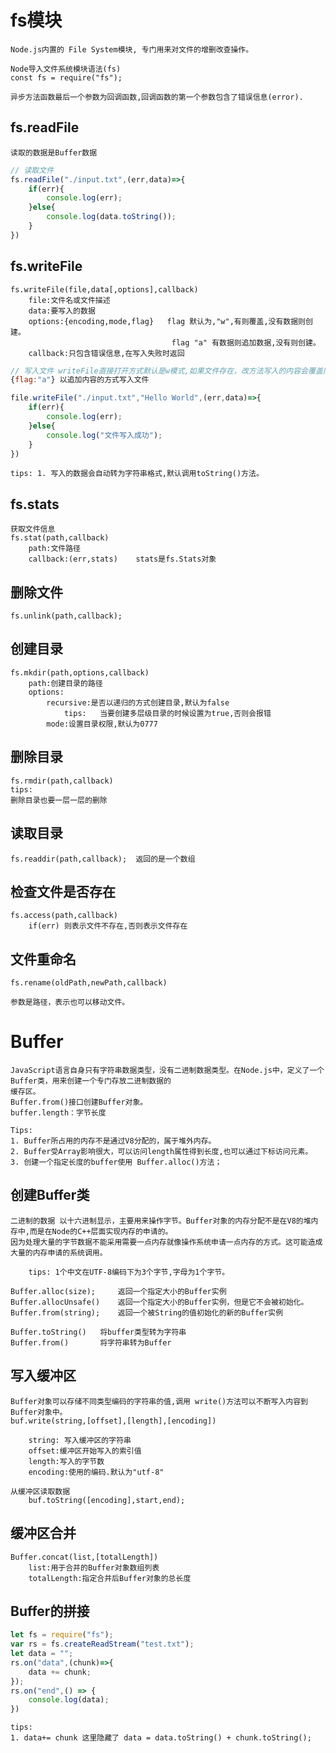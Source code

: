 # fs模块

    Node.js内置的 File System模块, 专门用来对文件的增删改查操作。

    Node导入文件系统模块语法(fs)
    const fs = require("fs");

    异步方法函数最后一个参数为回调函数,回调函数的第一个参数包含了错误信息(error).

## fs.readFile
	
	读取的数据是Buffer数据
```js
// 读取文件
fs.readFile("./input.txt",(err,data)=>{
    if(err){
        console.log(err);
    }else{
        console.log(data.toString());
    }
})
```
## fs.writeFile

    fs.writeFile(file,data[,options],callback)
        file:文件名或文件描述
        data:要写入的数据
        options:{encoding,mode,flag}   flag 默认为,"w",有则覆盖,没有数据则创建。
										flag "a" 有数据则追加数据,没有则创建。
        callback:只包含错误信息,在写入失败时返回
```js
// 写入文件 writeFile直接打开方式默认是w模式,如果文件存在，改方法写入的内容会覆盖旧的文件内容。
{flag:"a"} 以追加内容的方式写入文件

file.writeFile("./input.txt","Hello World",(err,data)=>{
    if(err){
        console.log(err);
    }else{
        console.log("文件写入成功");
    }
})
```
	tips: 1. 写入的数据会自动转为字符串格式,默认调用toString()方法。

## fs.stats

    获取文件信息
    fs.stat(path,callback)
        path:文件路径
        callback:(err,stats)    stats是fs.Stats对象

## 删除文件

    fs.unlink(path,callback);

## 创建目录

    fs.mkdir(path,options,callback)
        path:创建目录的路径
        options:
            recursive:是否以递归的方式创建目录,默认为false
                tips:   当要创建多层级目录的时候设置为true,否则会报错
            mode:设置目录权限,默认为0777

## 删除目录

    fs.rmdir(path,callback)
    tips:
    删除目录也要一层一层的删除

## 读取目录

    fs.readdir(path,callback);	返回的是一个数组

## 检查文件是否存在

    fs.access(path,callback)
		if(err) 则表示文件不存在,否则表示文件存在

## 文件重命名

    fs.rename(oldPath,newPath,callback)
	
	参数是路径，表示也可以移动文件。

# Buffer

    JavaScript语言自身只有字符串数据类型，没有二进制数据类型。在Node.js中，定义了一个Buffer类，用来创建一个专门存放二进制数据的
    缓存区。
    Buffer.from()接口创建Buffer对象。
    buffer.length：字节长度
    
    Tips:
    1. Buffer所占用的内存不是通过V8分配的，属于堆外内存。
    2. Buffer受Array影响很大，可以访问length属性得到长度,也可以通过下标访问元素。
    3. 创建一个指定长度的buffer使用 Buffer.alloc()方法；
    
## 创建Buffer类

    二进制的数据 以十六进制显示，主要用来操作字节。Buffer对象的内存分配不是在V8的堆内存中,而是在Node的C++层面实现内存的申请的。
	因为处理大量的字节数据不能采用需要一点内存就像操作系统申请一点内存的方式。这可能造成大量的内存申请的系统调用。
	
		tips: 1个中文在UTF-8编码下为3个字节,字母为1个字节。

    Buffer.alloc(size);     返回一个指定大小的Buffer实例
    Buffer.allocUnsafe()    返回一个指定大小的Buffer实例，但是它不会被初始化。
    Buffer.from(string);    返回一个被String的值初始化的新的Buffer实例

    Buffer.toString()   将buffer类型转为字符串
	Buffer.from()		将字符串转为Buffer
			
## 写入缓冲区
    
    Buffer对象可以存储不同类型编码的字符串的值,调用 write()方法可以不断写入内容到Buffer对象中。
    buf.write(string,[offset],[length],[encoding])
        
        string: 写入缓冲区的字符串
        offset:缓冲区开始写入的索引值
        length:写入的字节数
        encoding:使用的编码.默认为"utf-8"
        
    从缓冲区读取数据
        buf.toString([encoding],start,end);
        
## 缓冲区合并

    Buffer.concat(list,[totalLength])
        list:用于合并的Buffer对象数组列表
        totalLength:指定合并后Buffer对象的总长度    

## Buffer的拼接
    
```js
let fs = require("fs");
var rs = fs.createReadStream("test.txt");
let data = "";
rs.on("data",(chunk)=>{
    data += chunk;
});
rs.on("end",() => {
    console.log(data);
})
```
    tips:
    1. data+= chunk 这里隐藏了 data = data.toString() + chunk.toString();